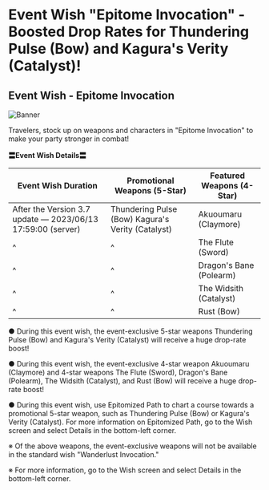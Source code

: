 # Event Wish "Epitome Invocation" - Boosted Drop Rates for Thundering Pulse (Bow) and Kagura's Verity (Catalyst)!
## Event Wish - Epitome Invocation
![Banner](https://sdk.hoyoverse.com/upload/ann/2023/05/15/a9ddcac7b0ee53f3ce843ed2cccbadc4_4767738093754423356.png)

Travelers, stock up on weapons and characters in "Epitome Invocation" to make your party stronger in combat!

**〓Event Wish Details〓**

**Event Wish Duration** | **Promotional Weapons (5-Star)** | **Featured Weapons (4-Star)**
--- | --- | ---
After the Version 3.7 update — 2023/06/13 17:59:00 (server) | Thundering Pulse (Bow)   Kagura's Verity (Catalyst) | Akuoumaru (Claymore)
^ | ^ | The Flute (Sword)
^ | ^ | Dragon's Bane (Polearm)
^ | ^ | The Widsith (Catalyst)
^ | ^ | Rust (Bow)

● During this event wish, the event-exclusive 5-star weapons Thundering Pulse (Bow) and Kagura's Verity (Catalyst) will receive a huge drop-rate boost!

● During this event wish, the event-exclusive 4-star weapon Akuoumaru (Claymore) and 4-star weapons The Flute (Sword), Dragon's Bane (Polearm), The Widsith (Catalyst), and Rust (Bow) will receive a huge drop-rate boost!

● During this event wish, use Epitomized Path to chart a course towards a promotional 5-star weapon, such as Thundering Pulse (Bow) or Kagura's Verity (Catalyst). For more information on Epitomized Path, go to the Wish screen and select Details in the bottom-left corner.

※ Of the above weapons, the event-exclusive weapons will not be available in the standard wish "Wanderlust Invocation."

※ For more information, go to the Wish screen and select Details in the bottom-left corner.
